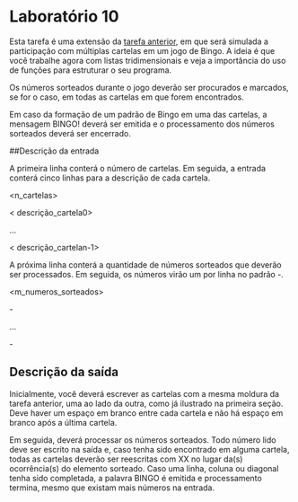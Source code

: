 # Laboratório 10

Esta tarefa é uma extensão da [tarefa anterior](https://github.com/juliaplazari/MC-102/tree/master/lab_09), em que será simulada a participação com múltiplas cartelas em um jogo de Bingo. 
A ideia é que você trabalhe agora com listas tridimensionais e veja a importância do uso de funções para estruturar o seu programa.

Os números sorteados durante o jogo deverão ser procurados e marcados, se for o caso, em todas as cartelas em que forem encontrados.

Em caso da formação de um padrão de Bingo em uma das cartelas, a mensagem BINGO! deverá ser emitida e o processamento dos números sorteados deverá ser encerrado.

##Descrição da entrada

A primeira linha conterá o número de cartelas. Em seguida, a entrada conterá cinco linhas para a descrição de cada cartela.

<n_cartelas>

< descrição_cartela0>    

...

< descrição_cartelan-1>

A próxima linha conterá a quantidade de números sorteados que deverão ser processados. Em seguida, os números virão um por linha no padrão <letra>-<numero>.

<m_numeros_sorteados>

<letra0>-<numero0>

...

<letram-1>-<numerom-1>

## Descrição da saída

Inicialmente, você deverá escrever as cartelas com a mesma moldura da tarefa anterior, uma ao lado da outra, como já ilustrado na primeira seção. Deve haver um espaço em branco entre cada cartela e não há espaço em branco após a última cartela.

Em seguida, deverá processar os números sorteados. Todo número lido deve ser escrito na saída e, caso tenha sido encontrado em alguma cartela, todas as cartelas deverão ser reescritas com XX no lugar da(s) ocorrência(s) do elemento sorteado. Caso uma linha, coluna ou diagonal tenha sido completada, a palavra BINGO é emitida e processamento termina, mesmo que existam mais números na entrada.


